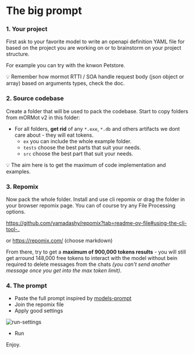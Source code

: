 # The big prompt

### 1. Your project

First ask to your favorite model to write an openapi definition YAML file for based on the project you are working on or to brainstorm on your project structure.

For example you can try with the knwon Petstore.

💡 Remember how mormot RTTI / SOA handle request body (json object or array) based on arguments types, check the doc.

### 2. Source codebase

Create a folder that will be used to pack the codebase. Start to copy folders from mORMot v2 in this folder:

- For all folders, **get rid** of any `*.exe`, `*.db` and others artifacts we dont care about - they will eat tokens.
  - `ex` you can include the whole example folder.
  - `tests` choose the best parts that suit your needs.
  - `src` choose the best part that suit your needs.
     
💡 The aim here is to get the maximum of code implementation and examples.

### 3. Repomix

Now pack the whole folder. Install and use cli repomix or drag the folder in your browser repomix page. You can of course try any File Processing options.

https://github.com/yamadashy/repomix?tab=readme-ov-file#using-the-cli-tool-_

or https://repomix.com/ (choose markdown)

From there, try to get a **maximum of 900,000 tokens results** - you will still get arround 148,000 free tokens to interact with the model without bein required to delete messages from the chats _(you can't send another message once you get into the max token limit)_.

### 4. The prompt

- Paste the full prompt inspired by [models-prompt](models-prompt.md)
- Join the repomix file
- Apply good settings 

![run-settings](https://github.com/user-attachments/assets/7b6f400a-b0b8-457e-b033-81e32cf9c746)

- Run

Enjoy.
